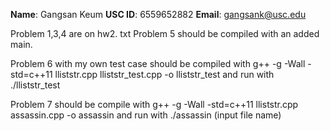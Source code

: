 **Name**: Gangsan Keum
**USC ID**: 6559652882
**Email**: gangsank@usc.edu

Problem 1,3,4 are on hw2. txt
Problem 5 should be compiled with an added main.

Problem 6 with my own test case should be compiled with 
g++ -g -Wall -std=c++11 lliststr.cpp lliststr_test.cpp -o 
lliststr_test and run with ./lliststr_test

Problem 7 should be compile with g++ -g -Wall -std=c++11 lliststr.cpp 
assassin.cpp -o assassin and run with ./assassin (input file name)